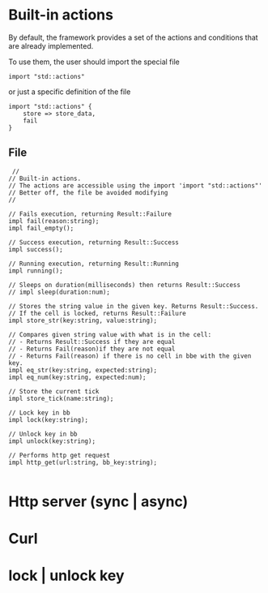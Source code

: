 # Built-in actions
By default, the framework provides a set of the actions 
and conditions that are already implemented.

To use them, the user should import the special file
```f-tree
import "std::actions"
```
or just a specific definition of the file
```f-tree
import "std::actions" {
    store => store_data,
    fail
}
```

## File
```f-tree
 //
// Built-in actions. 
// The actions are accessible using the import 'import "std::actions"' 
// Better off, the file be avoided modifying
//

// Fails execution, returning Result::Failure        
impl fail(reason:string);
impl fail_empty();

// Success execution, returning Result::Success  
impl success();

// Running execution, returning Result::Running  
impl running();

// Sleeps on duration(milliseconds) then returns Result::Success
// impl sleep(duration:num);

// Stores the string value in the given key. Returns Result::Success. 
// If the cell is locked, returns Result::Failure   
impl store_str(key:string, value:string);

// Compares given string value with what is in the cell:
// - Returns Result::Success if they are equal
// - Returns Fail(reason)if they are not equal
// - Returns Fail(reason) if there is no cell in bbe with the given key.
impl eq_str(key:string, expected:string);
impl eq_num(key:string, expected:num);

// Store the current tick
impl store_tick(name:string);

// Lock key in bb
impl lock(key:string);

// Unlock key in bb
impl unlock(key:string);

// Performs http get request
impl http_get(url:string, bb_key:string);


```



# Http server (sync | async)
# Curl
# lock | unlock key
 
